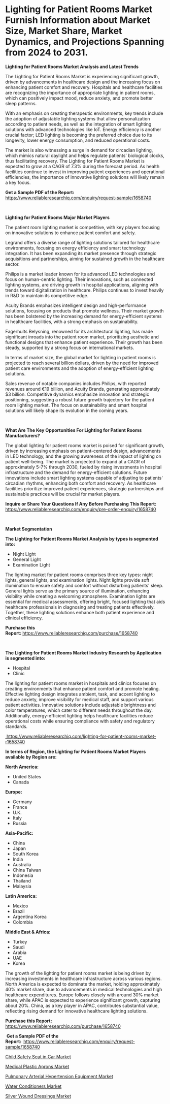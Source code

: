 <p><h1>Lighting for Patient Rooms Market Furnish Information about Market Size, Market Share, Market Dynamics, and Projections Spanning from 2024 to 2031.</h1></p><p><strong>Lighting for Patient Rooms Market Analysis and Latest Trends</strong></p>
<p><p>The Lighting for Patient Rooms Market is experiencing significant growth, driven by advancements in healthcare design and the increasing focus on enhancing patient comfort and recovery. Hospitals and healthcare facilities are recognizing the importance of appropriate lighting in patient rooms, which can positively impact mood, reduce anxiety, and promote better sleep patterns. </p><p>With an emphasis on creating therapeutic environments, key trends include the adoption of adjustable lighting systems that allow personalization according to patient needs, as well as the integration of smart lighting solutions with advanced technologies like IoT. Energy efficiency is another crucial factor; LED lighting is becoming the preferred choice due to its longevity, lower energy consumption, and reduced operational costs.</p><p>The market is also witnessing a surge in demand for circadian lighting, which mimics natural daylight and helps regulate patients' biological clocks, thus facilitating recovery. The Lighting for Patient Rooms Market is expected to grow at a CAGR of 7.3% during the forecast period. As health facilities continue to invest in improving patient experiences and operational efficiencies, the importance of innovative lighting solutions will likely remain a key focus.</p></p>
<p><strong>Get a Sample PDF of the Report:&nbsp;</strong> <a href="https://www.reliableresearchiq.com/enquiry/request-sample/1658740?utm_campaign=1132&utm_medium=2&utm_source=Github&utm_content=ia&utm_term=28092024&utm_id=lighting-for-patient-rooms">https://www.reliableresearchiq.com/enquiry/request-sample/1658740</a></p>
<p>&nbsp;</p>
<p><strong>Lighting for Patient Rooms Major Market Players</strong></p>
<p><p>The patient room lighting market is competitive, with key players focusing on innovative solutions to enhance patient comfort and safety. </p><p>Legrand offers a diverse range of lighting solutions tailored for healthcare environments, focusing on energy efficiency and smart technology integration. It has been expanding its market presence through strategic acquisitions and partnerships, aiming for sustained growth in the healthcare sector.</p><p>Philips is a market leader known for its advanced LED technologies and focus on human-centric lighting. Their innovations, such as connected lighting systems, are driving growth in hospital applications, aligning with trends toward digitalization in healthcare. Philips continues to invest heavily in R&D to maintain its competitive edge.</p><p>Acuity Brands emphasizes intelligent design and high-performance solutions, focusing on products that promote wellness. Their market growth has been bolstered by the increasing demand for energy-efficient systems in healthcare facilities, with a strong emphasis on sustainability.</p><p>Fagerhults Belysning, renowned for its architectural lighting, has made significant inroads into the patient room market, prioritizing aesthetic and functional designs that enhance patient experience. Their growth has been steady, supported by a strong focus on international markets.</p><p>In terms of market size, the global market for lighting in patient rooms is projected to reach several billion dollars, driven by the need for improved patient care environments and the adoption of energy-efficient lighting solutions.</p><p>Sales revenue of notable companies includes Philips, with reported revenues around €19 billion, and Acuity Brands, generating approximately $3 billion. Competitive dynamics emphasize innovation and strategic positioning, suggesting a robust future growth trajectory for the patient room lighting market. The focus on sustainability and smart hospital solutions will likely shape its evolution in the coming years.</p></p>
<p>&nbsp;</p>
<p><strong>What Are The Key Opportunities For Lighting for Patient Rooms Manufacturers?</strong></p>
<p><p>The global lighting for patient rooms market is poised for significant growth, driven by increasing emphasis on patient-centered design, advancements in LED technology, and the growing awareness of the impact of lighting on patient well-being. The market is projected to expand at a CAGR of approximately 5-7% through 2030, fueled by rising investments in hospital infrastructure and the demand for energy-efficient solutions. Future innovations include smart lighting systems capable of adjusting to patients' circadian rhythms, enhancing both comfort and recovery. As healthcare facilities prioritize improved patient experiences, strategic partnerships and sustainable practices will be crucial for market players.</p></p>
<p><strong>Inquire or Share Your Questions If Any Before Purchasing This Report:</strong> <a href="https://www.reliableresearchiq.com/enquiry/pre-order-enquiry/1658740?utm_campaign=1132&utm_medium=2&utm_source=Github&utm_content=ia&utm_term=28092024&utm_id=lighting-for-patient-rooms">https://www.reliableresearchiq.com/enquiry/pre-order-enquiry/1658740</a></p>
<p>&nbsp;</p>
<p><strong>Market Segmentation</strong></p>
<p><strong>The Lighting for Patient Rooms Market Analysis by types is segmented into:</strong></p>
<p><ul><li>Night Light</li><li>General Light</li><li>Examination Light</li></ul></p>
<p><p>The lighting market for patient rooms comprises three key types: night lights, general lights, and examination lights. Night lights provide soft illumination to ensure safety and comfort without disturbing patients' sleep. General lights serve as the primary source of illumination, enhancing visibility while creating a welcoming atmosphere. Examination lights are essential for medical assessments, offering bright, focused lighting that aids healthcare professionals in diagnosing and treating patients effectively. Together, these lighting solutions enhance both patient experience and clinical efficiency.</p></p>
<p><strong>Purchase this Report:&nbsp;</strong><a href="https://www.reliableresearchiq.com/purchase/1658740?utm_campaign=1132&utm_medium=2&utm_source=Github&utm_content=ia&utm_term=28092024&utm_id=lighting-for-patient-rooms">https://www.reliableresearchiq.com/purchase/1658740</a></p>
<p>&nbsp;</p>
<p><strong>The Lighting for Patient Rooms Market Industry Research by Application is segmented into:</strong></p>
<p><ul><li>Hospital</li><li>Clinic</li></ul></p>
<p><p>The lighting for patient rooms market in hospitals and clinics focuses on creating environments that enhance patient comfort and promote healing. Effective lighting design integrates ambient, task, and accent lighting to reduce anxiety, improve visibility for medical staff, and support various patient activities. Innovative solutions include adjustable brightness and color temperatures, which cater to different needs throughout the day. Additionally, energy-efficient lighting helps healthcare facilities reduce operational costs while ensuring compliance with safety and regulatory standards.</p></p>
<p><a href="https://www.reliableresearchiq.com/lighting-for-patient-rooms-market-r1658740?utm_campaign=1132&utm_medium=2&utm_source=Github&utm_content=ia&utm_term=28092024&utm_id=lighting-for-patient-rooms">&nbsp;https://www.reliableresearchiq.com/lighting-for-patient-rooms-market-r1658740</a></p>
<p><strong>In terms of Region, the Lighting for Patient Rooms Market Players available by Region are:</strong></p>
<p>
    <p> <strong> North America: </strong>
        <ul>
            <li>United States</li>
            <li>Canada</li>
        </ul>
        </p> 
    <p> <strong> Europe: </strong>
        <ul>
            <li>Germany</li>
            <li>France</li>
            <li>U.K.</li>
            <li>Italy</li>
            <li>Russia</li>
        </ul>
        </p> 
    <p> <strong> Asia-Pacific: </strong>
        <ul>
            <li>China</li>
            <li>Japan</li>
            <li>South Korea</li>
            <li>India</li>
            <li>Australia</li>
            <li>China Taiwan</li>
            <li>Indonesia</li>
            <li>Thailand</li>
            <li>Malaysia</li>
        </ul>
        </p> 
    <p> <strong> Latin America: </strong>
        <ul>
            <li>Mexico</li>
            <li>Brazil</li>
            <li>Argentina Korea</li>
            <li>Colombia</li>
        </ul>
        </p> 
    <p> <strong> Middle East & Africa: </strong>
        <ul>
            <li>Turkey</li>
            <li>Saudi</li>
            <li>Arabia</li>
            <li>UAE</li>
            <li>Korea</li>
        </ul>
    </p>
    </p>
<p><p>The growth of the lighting for patient rooms market is being driven by increasing investments in healthcare infrastructure across various regions. North America is expected to dominate the market, holding approximately 40% market share, due to advancements in medical technologies and high healthcare expenditures. Europe follows closely with around 30% market share, while APAC is expected to experience significant growth, capturing about 20%. China, as a key player in APAC, contributes substantial value, reflecting rising demand for innovative healthcare lighting solutions.</p></p>
<p><strong>Purchase this Report: </strong><a href="https://www.reliableresearchiq.com/purchase/1658740?utm_campaign=1132&utm_medium=2&utm_source=Github&utm_content=ia&utm_term=28092024&utm_id=lighting-for-patient-rooms">https://www.reliableresearchiq.com/purchase/1658740</a></p>
<p>&nbsp;<strong>Get a Sample PDF of the Report:&nbsp;&nbsp;</strong><a href="https://www.reliableresearchiq.com/enquiry/request-sample/1658740?utm_campaign=1132&utm_medium=2&utm_source=Github&utm_content=ia&utm_term=28092024&utm_id=lighting-for-patient-rooms">https://www.reliableresearchiq.com/enquiry/request-sample/1658740</a></p>
<p><strong></strong></p>
<p><p><a href="https://github.com/cliffxbwergin/Market-Research-Report-List-1/blob/main/child-safety-seat-in-car-market.md?utm_campaign=1132&utm_medium=2&utm_source=Github&utm_content=ia&utm_term=28092024&utm_id=lighting-for-patient-rooms">Child Safety Seat in Car Market</a></p><p><a href="https://www.linkedin.com/pulse/mapping-medical-plastic-aprons-market-trends-challenges-breakthroughs-wj8cf?trackingId=zl9%2Fwu2PRimqOjC7DRB19Q%3D%3D&utm_campaign=1132&utm_medium=2&utm_source=Github&utm_content=ia&utm_term=28092024&utm_id=lighting-for-patient-rooms">Medical Plastic Aprons Market</a></p><p><a href="https://github.com/miisleuze/Market-Research-Report-List-1/blob/main/pulmonary-arterial-hypertension-equipment-market.md?utm_campaign=1132&utm_medium=2&utm_source=Github&utm_content=ia&utm_term=28092024&utm_id=lighting-for-patient-rooms">Pulmonary Arterial Hypertension Equipment Market</a></p><p><a href="https://issuu.com/reportprime-2/docs/water-conditioners-market-size-2030_cd8de1e4a1e682?utm_campaign=1132&utm_medium=2&utm_source=Github&utm_content=ia&utm_term=28092024&utm_id=lighting-for-patient-rooms">Water Conditioners Market</a></p><p><a href="https://issuu.com/reportprime-2/docs/silver-wound-dressings-market-size-_e58516e4e7f436?utm_campaign=1132&utm_medium=2&utm_source=Github&utm_content=ia&utm_term=28092024&utm_id=lighting-for-patient-rooms">Silver Wound Dressings Market</a></p></p>